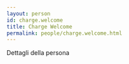 ```yaml
---
layout: person
id: charge.welcome
title: Charge Welcome
permalink: people/charge.welcome.html
---
```


Dettagli della persona